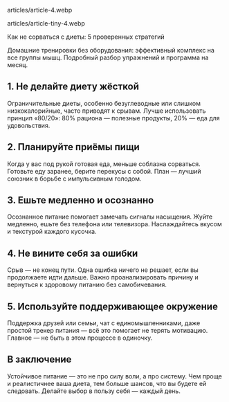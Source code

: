 articles/article-4.webp

articles/article-tiny-4.webp

Как не сорваться с диеты: 5 проверенных стратегий

Домашние тренировки без оборудования: эффективный комплекс на все группы мышц. Подробный разбор упражнений и программа на месяц.

## 1. Не делайте диету жёсткой

Ограничительные диеты, особенно безуглеводные или слишком низкокалорийные, часто приводят к срывам. Лучше использовать принцип «80/20»: 80% рациона — полезные продукты, 20% — еда для удовольствия.

## 2. Планируйте приёмы пищи

Когда у вас под рукой готовая еда, меньше соблазна сорваться. Готовьте еду заранее, берите перекусы с собой. План — лучший союзник в борьбе с импульсивным голодом.

## 3. Ешьте медленно и осознанно

Осознанное питание помогает замечать сигналы насыщения. Жуйте медленно, ешьте без телефона или телевизора. Наслаждайтесь вкусом и текстурой каждого кусочка.

## 4. Не вините себя за ошибки

Срыв — не конец пути. Одна ошибка ничего не решает, если вы продолжаете идти дальше. Важно проанализировать причину и вернуться к здоровому питанию без самобичевания.

## 5. Используйте поддерживающее окружение

Поддержка друзей или семьи, чат с единомышленниками, даже простой трекер питания — всё это помогает не терять мотивацию. Главное — не быть в этом процессе в одиночку.

## В заключение

Устойчивое питание — это не про силу воли, а про систему. Чем проще и реалистичнее ваша диета, тем больше шансов, что вы будете ей следовать. Делайте выбор в пользу себя — каждый день.
